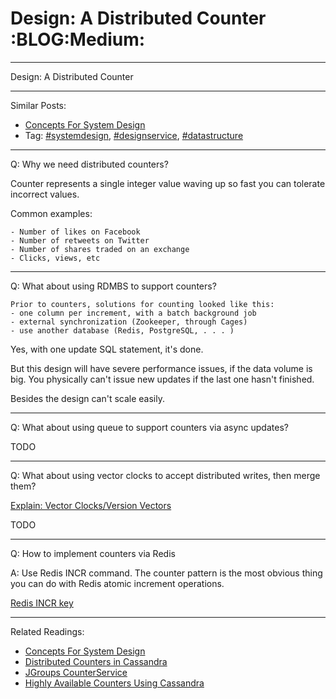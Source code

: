 # Design: A Distributed Counter     :BLOG:Medium:


---

Design: A Distributed Counter  

---

Similar Posts:  
-   [Concepts For System Design](https://brain.dennyzhang.com/design-concept)
-   Tag: [#systemdesign](https://brain.dennyzhang.com/tag/systemdesign), [#designservice](https://brain.dennyzhang.com/tag/designservice), [#datastructure](https://brain.dennyzhang.com/tag/datastructure)

---

Q: Why we need distributed counters?  

Counter represents a single integer value waving up so fast you can tolerate incorrect values.  

Common examples:  

    - Number of likes on Facebook
    - Number of retweets on Twitter
    - Number of shares traded on an exchange
    - Clicks, views, etc

---

Q: What about using RDMBS to support counters?  

    Prior to counters, solutions for counting looked like this:
    - one column per increment, with a batch background job
    - external synchronization (Zookeeper, through Cages)
    - use another database (Redis, PostgreSQL, . . . )

Yes, with one update SQL statement, it's done.  

But this design will have severe performance issues, if the data volume is big. You physically can't issue new updates if the last one hasn't finished.  

Besides the design can't scale easily.  

---

Q: What about using queue to support counters via async updates?  

TODO  

---

Q: What about using vector clocks to accept distributed writes, then merge them?  

[Explain: Vector Clocks/Version Vectors](https://brain.dennyzhang.com/vector-clocks)  

TODO  

---

Q: How to implement counters via Redis  

A: Use Redis INCR command. The counter pattern is the most obvious thing you can do with Redis atomic increment operations.  

[Redis INCR key](https://redis.io/commands/incr)  

---

Related Readings:  
-   [Concepts For System Design](https://brain.dennyzhang.com/design-concept)
-   [Distributed Counters in Cassandra](http://www.datastax.com/wp-content/uploads/2011/07/cassandra_sf_counters.pdf)
-   [JGroups CounterService](https://github.com/belaban/JGroups/blob/master/doc/design/CounterService.txt)
-   [Highly Available Counters Using Cassandra](http://rockthecode.io/blog/highly-available-counters-using-cassandra/)